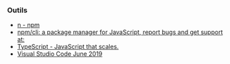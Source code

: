 ### Outils

- [n - npm](https://www.npmjs.com/package/n)
- [npm/cli: a package manager for JavaScript, report bugs and get support at:](https://github.com/npm/cli)
- [TypeScript - JavaScript that scales.](https://www.typescriptlang.org/)
- [Visual Studio Code June 2019](https://code.visualstudio.com/updates/v1_36)
